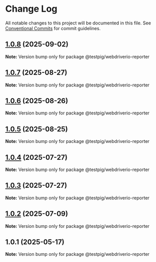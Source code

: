 # Change Log

All notable changes to this project will be documented in this file.
See [Conventional Commits](https://conventionalcommits.org) for commit guidelines.

## [1.0.8](https://github.com/testpig-io/node-reporters/compare/@testpig/webdriverio-reporter@1.0.7...@testpig/webdriverio-reporter@1.0.8) (2025-09-02)

**Note:** Version bump only for package @testpig/webdriverio-reporter





## [1.0.7](https://github.com/testpig-io/node-reporters/compare/@testpig/webdriverio-reporter@1.0.6...@testpig/webdriverio-reporter@1.0.7) (2025-08-27)

**Note:** Version bump only for package @testpig/webdriverio-reporter





## [1.0.6](https://github.com/testpig-io/node-reporters/compare/@testpig/webdriverio-reporter@1.0.5...@testpig/webdriverio-reporter@1.0.6) (2025-08-26)

**Note:** Version bump only for package @testpig/webdriverio-reporter





## [1.0.5](https://github.com/testpig-io/node-reporters/compare/@testpig/webdriverio-reporter@1.0.4...@testpig/webdriverio-reporter@1.0.5) (2025-08-25)

**Note:** Version bump only for package @testpig/webdriverio-reporter





## [1.0.4](https://github.com/testpig-io/node-reporters/compare/@testpig/webdriverio-reporter@1.0.2...@testpig/webdriverio-reporter@1.0.4) (2025-07-27)

**Note:** Version bump only for package @testpig/webdriverio-reporter





## [1.0.3](https://github.com/testpig-io/node-reporters/compare/@testpig/webdriverio-reporter@1.0.2...@testpig/webdriverio-reporter@1.0.3) (2025-07-27)

**Note:** Version bump only for package @testpig/webdriverio-reporter





## [1.0.2](https://github.com/testpig-io/node-reporters/compare/@testpig/webdriverio-reporter@1.0.1...@testpig/webdriverio-reporter@1.0.2) (2025-07-09)

**Note:** Version bump only for package @testpig/webdriverio-reporter





## 1.0.1 (2025-05-17)

**Note:** Version bump only for package @testpig/webdriverio-reporter
